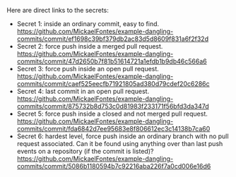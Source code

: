 Here are direct links to the secrets:

* Secret 1: inside an ordinary commit, easy to find.  
  https://github.com/MickaelFontes/example-dangling-commits/commit/ef1698c39bf379db2ac83d5d8609f831a6f2f32d
* Secret 2: force push inside a merged pull request.  
  https://github.com/MickaelFontes/example-dangling-commits/commit/47d2650b7f81b51614721a1efdb1b9db46c566a6
* Secret 3: force push inside an open pull request.  
  https://github.com/MickaelFontes/example-dangling-commits/commit/caef525eecfb71921805ad380d79cdef20c6286c
* Secret 4: last commit in an open pull request.  
  https://github.com/MickaelFontes/example-dangling-commits/commit/875732b8d753c0d81983f233171f56bfd3da347d
* Secret 5: force push inside a closed and not merged pull request.  
  https://github.com/MickaelFontes/example-dangling-commits/commit/fda6842d7ee95683e8f806612ec3c14138b7ca60
* Secret 6: hardest level, force push inside an ordinary branch with no pull request associated. Can it be found using anything over than last push events on a repository (if the commit is listed)?  
  https://github.com/MickaelFontes/example-dangling-commits/commit/5086b1180594b7c92216aba226f7a0cd006e16d6
